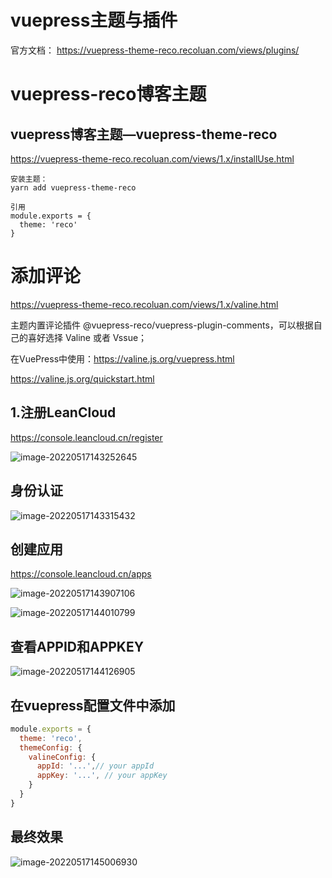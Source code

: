 # vuepress主题与插件



官方文档： https://vuepress-theme-reco.recoluan.com/views/plugins/



# vuepress-reco博客主题

## vuepress博客主题—vuepress-theme-reco

https://vuepress-theme-reco.recoluan.com/views/1.x/installUse.html

```
安装主题：
yarn add vuepress-theme-reco

引用
module.exports = {
  theme: 'reco'
} 
```



# 添加评论

https://vuepress-theme-reco.recoluan.com/views/1.x/valine.html

主题内置评论插件 @vuepress-reco/vuepress-plugin-comments，可以根据自己的喜好选择 Valine 或者 Vssue；



在VuePress中使用：https://valine.js.org/vuepress.html

https://valine.js.org/quickstart.html 

## 1.注册LeanCloud

https://console.leancloud.cn/register

![image-20220517143252645](https://imgoss.xgss.net/picgo/image-20220517143252645.png?aliyun)

## 身份认证

![image-20220517143315432](https://imgoss.xgss.net/picgo/image-20220517143315432.png?aliyun)

## 创建应用

 https://console.leancloud.cn/apps

![image-20220517143907106](https://imgoss.xgss.net/picgo/image-20220517143907106.png?aliyun)

![image-20220517144010799](https://imgoss.xgss.net/picgo/image-20220517144010799.png?aliyun)

## 查看APPID和APPKEY

![image-20220517144126905](https://imgoss.xgss.net/picgo/image-20220517144126905.png?aliyun)

## 在vuepress配置文件中添加

```javascript
module.exports = {
  theme: 'reco',
  themeConfig: {
    valineConfig: {
      appId: '...',// your appId
      appKey: '...', // your appKey
    }
  }  
}
```

## 最终效果

![image-20220517145006930](https://imgoss.xgss.net/picgo/image-20220517145006930.png?aliyun)